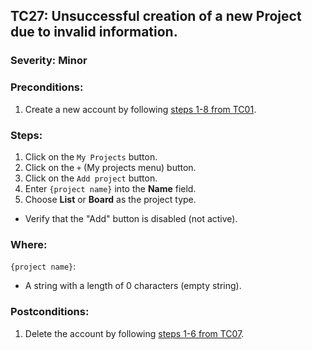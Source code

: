 ## TC27: Unsuccessful creation of a new Project due to invalid information.
### Severity: Minor
### Preconditions:
1. Create a new account by following [steps 1-8 from TC01](TC01.md).
### Steps:
1. Click on the `My Projects` button.
2. Click on the `+` (My projects menu) button.
3. Click on the `Add project` button.
4. Enter `{project name}` into the **Name** field.
5. Choose **List** or **Board** as the project type.
* Verify that the "Add" button is disabled (not active).
### Where:
`{project name}`:
* A string with a length of 0 characters (empty string).
### Postconditions:
1. Delete the account by following [steps 1-6 from TC07](TC07.md).